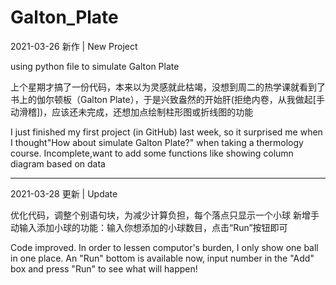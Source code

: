 # Galton_Plate

2021-03-26  新作 | New Project

using python file to simulate Galton Plate

  上个星期才搞了一份代码，本来以为灵感就此枯竭，没想到周二的热学课就看到了书上的伽尔顿板（Galton Plate），于是兴致盎然的开始肝(拒绝内卷，从我做起[手动滑稽])，应该还未完成，还想加点绘制柱形图或折线图的功能

  I just finished my first project (in GitHub) last week, so it surprised me when I thought"How about simulate Galton Plate?" when taking a thermology course. Incomplete,want to add some functions like showing column diagram based on data

------------------------------------------------------------------------------------------------------------------------

2021-03-28  更新 | Update

优化代码，调整个别语句块，为减少计算负担，每个落点只显示一个小球
新增手动输入添加小球的功能：输入你想添加的小球数目，点击“Run”按钮即可

Code improved. In order to lessen computor's burden, I only show one ball in one place.
An "Run" bottom is available now, input number in the "Add" box and press "Run" to see what will happen!
